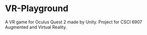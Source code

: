 # VR-Playground
A VR game for Oculus Quest 2 made by Unity. Project for CSCI 6907 Augmented and Virtual Reality.
